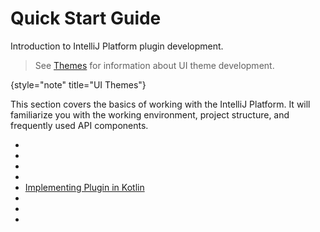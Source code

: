 <!-- Copyright 2000-2025 JetBrains s.r.o. and contributors. Use of this source code is governed by the Apache 2.0 license. -->

# Quick Start Guide

<link-summary>Introduction to IntelliJ Platform plugin development.</link-summary>

<include from="intellij_platform.md" element-id="pluginAlternatives"/>

> See [Themes](themes_getting_started.md) for information about UI theme development.
>
{style="note" title="UI Themes"}

This section covers the basics of working with the IntelliJ Platform.
It will familiarize you with the working environment, project structure, and frequently used API components.

* [](plugin_required_experience.md)
* [](plugin_types.md)
* [](developing_plugins.md)
* [](plugin_structure.topic)
* [Implementing Plugin in Kotlin](using_kotlin.md)
* [](plugin_signing.md)
* [](ide_development_instance.md)
* [](faq.md)
